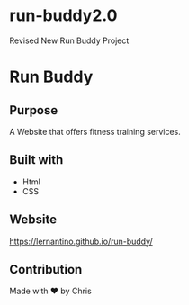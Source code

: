 # run-buddy2.0
Revised New Run Buddy Project

# Run Buddy

## Purpose
A Website that offers fitness training services.

## Built with
* Html
* CSS

## Website
https://lernantino.github.io/run-buddy/

## Contribution
Made with ❤️ by Chris
